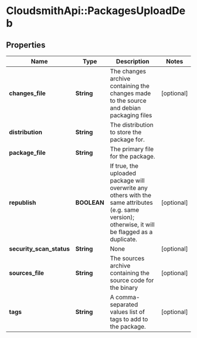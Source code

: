# CloudsmithApi::PackagesUploadDeb

## Properties
Name | Type | Description | Notes
------------ | ------------- | ------------- | -------------
**changes_file** | **String** | The changes archive containing the changes made to the source and debian packaging files | [optional] 
**distribution** | **String** | The distribution to store the package for. | 
**package_file** | **String** | The primary file for the package. | 
**republish** | **BOOLEAN** | If true, the uploaded package will overwrite any others with the same attributes (e.g. same version); otherwise, it will be flagged as a duplicate. | [optional] 
**security_scan_status** | **String** | None | [optional] 
**sources_file** | **String** | The sources archive containing the source code for the binary | [optional] 
**tags** | **String** | A comma-separated values list of tags to add to the package. | [optional] 



